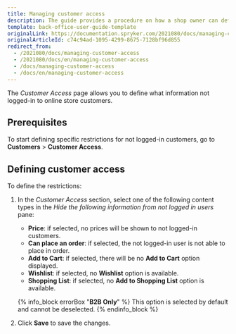```yaml
---
title: Managing customer access
description: The guide provides a procedure on how a shop owner can define restrictions for actions for non-logged in users.
template: back-office-user-guide-template
originalLink: https://documentation.spryker.com/2021080/docs/managing-customer-access
originalArticleId: c74c94ad-1095-4299-8675-7128bf96d855
redirect_from:
  - /2021080/docs/managing-customer-access
  - /2021080/docs/en/managing-customer-access
  - /docs/managing-customer-access
  - /docs/en/managing-customer-access
---
```


The *Customer Access* page allows you to define what information not logged-in to online store customers.

## Prerequisites

To start defining specific restrictions for not logged-in customers, go to **Customers** > **Customer Access**.

## Defining customer access

To define the restrictions:
1. In the *Customer Access* section, select one of the following content types in the *Hide the following information from not logged in users* pane:
    * **Price**: if selected, no prices will be shown to not logged-in customers.
    * **Can place an order**: if selected, the not logged-in user is not able to place in order.
    * **Add to Cart**: if selected, there will be no **Add to Cart** option displayed.
    * **Wishlist**: if selected, no **Wishlist** option is available.
    * **Shopping List**: if selected, no **Add to Shopping List** option is available.

    {% info_block errorBox "**B2B Only**" %}
This option is selected by default and cannot be deselected.
{% endinfo_block %}
2. Click **Save** to save the changes.
